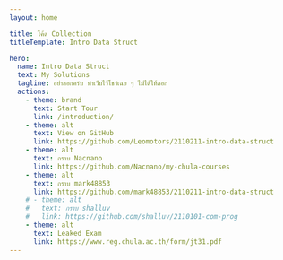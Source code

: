 ```yaml
---
layout: home

title: โค้ด Collection
titleTemplate: Intro Data Struct

hero:
  name: Intro Data Struct
  text: My Solutions
  tagline: อย่าลอกครับ ทำเว็บไว้โชว์เฉย ๆ ไม่ได้ให้ลอก
  actions:
    - theme: brand
      text: Start Tour
      link: /introduction/
    - theme: alt
      text: View on GitHub
      link: https://github.com/Leomotors/2110211-intro-data-struct
    - theme: alt
      text: กราบ Nacnano
      link: https://github.com/Nacnano/my-chula-courses
    - theme: alt
      text: กราบ mark48853
      link: https://github.com/mark48853/2110211-intro-data-struct
    # - theme: alt
    #   text: กราบ shalluv
    #   link: https://github.com/shalluv/2110101-com-prog
    - theme: alt
      text: Leaked Exam
      link: https://www.reg.chula.ac.th/form/jt31.pdf
---
```

